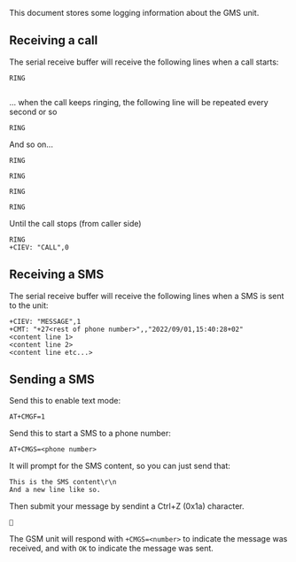 This document stores some logging information about the GMS unit.

## Receiving a call

The serial receive buffer will receive the following lines when a call starts: 
```
RING


```

... when the call keeps ringing, the following line will be repeated every second or so
```
RING

```

And so on...
```
RING

RING

RING

RING

```

Until the call stops (from caller side)
```
RING
+CIEV: "CALL",0

```

## Receiving a SMS

The serial receive buffer will receive the following lines when a SMS is sent to the unit:
```
+CIEV: "MESSAGE",1
+CMT: "+27<rest of phone number>",,"2022/09/01,15:40:28+02"
<content line 1>
<content line 2>
<content line etc...>
```

## Sending a SMS

Send this to enable text mode:
```
AT+CMGF=1
```

Send this to start a SMS to a phone number:
```
AT+CMGS=<phone number>
```

It will prompt for the SMS content, so you can just send that:
```
This is the SMS content\r\n
And a new line like so.
```

Then submit your message by sendint a Ctrl+Z (0x1a) character.
```

```

The GSM unit will respond with `+CMGS=<number>` to indicate the message was received, and with `OK` to indicate the message was sent. 
